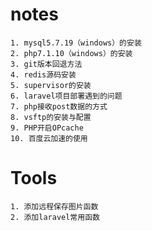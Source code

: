 # notes
    1. mysql5.7.19（windows）的安装
    2. php7.1.10（windows）的安装
    3. git版本回退方法
    4. redis源码安装
    5. supervisor的安装
    6. laravel项目部署遇到的问题
    7. php接收post数据的方式
    8. vsftp的安装与配置
    9. PHP开启OPcache
    10. 百度云加速的使用
# Tools
    1. 添加远程保存图片函数
    2. 添加laravel常用函数